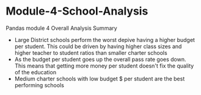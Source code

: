 # Module-4-School-Analysis
Pandas module 4
Overall Analysis Summary
* Large District schools perform the worst depive having a higher budget per student. This could be driven by having higher class sizes and higher teacher to student ratios than smaller charter schools
* As the budget per student goes up the overall pass rate goes down. This means that getting more money per student doesn't fix the quality of the education
* Medium charter schools with low budget $ per student are the best performing schools 
